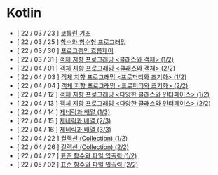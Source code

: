# Kotlin
- [ 22 / 03 / 23 ] [코틀린 기초](https://velog.io/@zzangdd/TIL-%EC%BD%94%ED%8B%80%EB%A6%B0-%EA%B8%B0%EC%B4%88)
- [ 22 / 03 / 25 ] [함수와 함수형 프로그래밍](https://velog.io/@zzangdd/TIL-%ED%95%A8%EC%88%98%EC%99%80-%ED%95%A8%EC%88%98%ED%98%95-%ED%94%84%EB%A1%9C%EA%B7%B8%EB%9E%98%EB%B0%8D)
- [ 22 / 03 / 30 ] [프로그램의 흐름제어](https://velog.io/@zzangdd/TIL-%ED%94%84%EB%A1%9C%EA%B7%B8%EB%9E%A8%EC%9D%98-%ED%9D%90%EB%A6%84%EC%A0%9C%EC%96%B4)
- [ 22 / 03 / 31 ] [객체 지향 프로그래밍 <클래스와 객체> (1/2)](https://velog.io/@zzangdd/TIL-%EA%B0%9D%EC%B2%B4-%EC%A7%80%ED%96%A5-%ED%94%84%EB%A1%9C%EA%B7%B8%EB%9E%98%EB%B0%8D-%ED%81%B4%EB%9E%98%EC%8A%A4%EC%99%80-%EA%B0%9D%EC%B2%B4)
- [ 22 / 04 / 01 ] [객체 지향 프로그래밍 <클래스와 객체> (2/2)](https://velog.io/@zzangdd/TIL-%EA%B0%9D%EC%B2%B4-%EC%A7%80%ED%96%A5-%ED%94%84%EB%A1%9C%EA%B7%B8%EB%9E%98%EB%B0%8D-%ED%81%B4%EB%9E%98%EC%8A%A4%EC%99%80-%EA%B0%9D%EC%B2%B4-22)
- [ 22 / 04 / 03 ] [객체 지향 프로그래밍 <프로퍼티와 초기화> (1/2)](https://velog.io/@zzangdd/TIL-%ED%94%84%EB%A1%9C%ED%8D%BC%ED%8B%B0%EC%99%80-%EC%B4%88%EA%B8%B0%ED%99%94)
- [ 22 / 04 / 04 ] [객체 지향 프로그래밍 <프로퍼티와 초기화> (2/2)](https://velog.io/@zzangdd/TIL-%EA%B0%9D%EC%B2%B4-%EC%A7%80%ED%96%A5-%ED%94%84%EB%A1%9C%EA%B7%B8%EB%9E%98%EB%B0%8D-%ED%94%84%EB%A1%9C%ED%8D%BC%ED%8B%B0%EC%99%80-%EC%B4%88%EA%B8%B0%ED%99%94-22)
- [ 22 / 04 / 12 ] [객체 지향 프로그래밍 <다양한 클래스와 인터페이스> (1/2)](https://velog.io/@zzangdd/TIL-%EB%8B%A4%EC%96%91%ED%95%9C-%ED%81%B4%EB%9E%98%EC%8A%A4%EC%99%80-%EC%9D%B8%ED%84%B0%ED%8E%98%EC%9D%B4%EC%8A%A4)
- [ 22 / 04 / 13 ] [객체 지향 프로그래밍 <다양한 클래스와 인터페이스> (2/2)](https://velog.io/@zzangdd/%EA%B0%9D%EC%B2%B4-%EC%A7%80%ED%96%A5-%ED%94%84%EB%A1%9C%ED%94%84%EB%9E%98%EB%B0%8D-%EB%8B%A4%EC%96%91%ED%95%9C-%ED%81%B4%EB%9E%98%EC%8A%A4%EC%99%80-%EC%9D%B8%ED%84%B0%ED%8E%98%EC%9D%B4%EC%8A%A4-22)
- [ 22 / 04 / 14 ] [제네릭과 배열 (1/3)](https://velog.io/@zzangdd/%EC%A0%9C%EB%84%A4%EB%A6%AD%EA%B3%BC-%EB%B0%B0%EC%97%B4)
- [ 22 / 04 / 15 ] [제네릭과 배열 (2/3)](https://velog.io/@zzangdd/%EC%A0%9C%EB%84%A4%EB%A6%AD%EA%B3%BC-%EB%B0%B0%EC%97%B4-23)
- [ 22 / 04 / 16 ] [제네릭과 배열 (3/3)](https://velog.io/@zzangdd/%EC%A0%9C%EB%84%A4%EB%A6%AD%EA%B3%BC-%EB%B0%B0%EC%97%B4-33)
- [ 22 / 04 / 22 ] [컬렉션 (Collection) (1/2)](https://velog.io/@zzangdd/%EC%BB%AC%EB%A0%89%EC%85%98-Collection-12)
- [ 22 / 04 / 26 ] [컬렉션 (Collection) (2/2)](https://velog.io/@zzangdd/%EC%BB%AC%EB%A0%89%EC%85%98-Collection-22)
- [ 22 / 04 / 27 ] [표준 함수와 파일 입출력 (1/2)](https://velog.io/@zzangdd/%ED%91%9C%EC%A4%80-%ED%95%A8%EC%88%98%EC%99%80-%ED%8C%8C%EC%9D%BC-%EC%9E%85%EC%B6%9C%EB%A0%A5)
- [ 22 / 05 / 02 ] [표준 함수와 파일 입출력 (2/2)](https://velog.io/@zzangdd/%ED%91%9C%EC%A4%80-%ED%95%A8%EC%88%98%EC%99%80-%ED%8C%8C%EC%9D%BC-%EC%9E%85%EC%B6%9C%EB%A0%A5-9zljtsxu)
